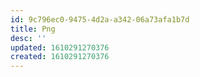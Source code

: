 ```yaml
---
id: 9c796ec0-9475-4d2a-a342-06a73afa1b7d
title: Png
desc: ''
updated: 1610291270376
created: 1610291270376
---
```


